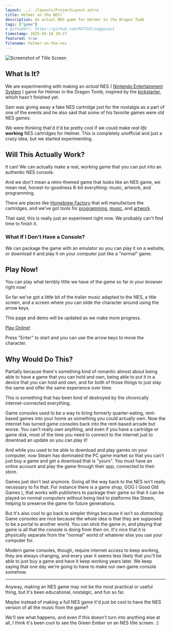 ```yaml
---
layout: ../../layouts/ProjectLayout.astro
title: Helmer on the NES?
description: An actual NES game for Helmer in the Dragon Tomb
tags: ["game"]
# githubUrl: https://github.com/RATIU5/zaggonaut
timestamp: 2025-05-18 19:27
featured: true
filename: helmer-on-the-nes
---
```


![Screenshot of Title Screen](/emulator/helmer/screenshot.png)

## What Is It?

We are experimenting with making an _actual_ NES ( [Nintendo Entertainment System][nes] ) game for
Helmer in the Dragon Tomb, inspired by the [kickstarter], which hasn't finished yet.

Sam was giving away a fake NES cartridge just for the nostalgia as a part of one of the events and
he also said that some of his favorite games were old NES games.

We were thinking that'd it'd be pretty cool if we could make _real life_ **working** NES cartridges
for Helmer. This is completely unofficial and just a crazy idea, but we started experimenting.

[kickstarter]: https://www.kickstarter.com/projects/storywarren/green-ember-helmer-in-the-dragon-tomb
[nes]: https://en.wikipedia.org/wiki/Nintendo_Entertainment_System

## Will This Actually Work?

It can! We can actually make a real, working game that you can put into an authentic NES console.

And we don't mean a retro-themed game that _looks_ like an NES game, we mean real,
honest-to-goodness 8-bit everything: music, artwork, and programming.

There are places like [Homebrew Factory][hbf] that will manufacture the cartridges, and we've got tools
for [programming], [music], and [artwork].

That said, this is really just an experiment right now. We probably can't find time to finish it.

[hbf]: https://www.homebrew-factory.com/pcb/56-43-nes-unrom-512-mapper-30-pcb-nesmaker.html#/29-mirroring-vertical
[music]: https://famistudio.org/
[artwork]: https://frankengraphics.itch.io/nexxt
[programming]: https://flatassembler.net/

### What If I Don't Have a Console?

We can package the game with an emulator so you can play it on a website, or download it and play it
on your computer just like a "normal" game.

## Play Now!

You can play what terribly little we have of the game so far in your browser right now!

So far we've got a little bit of the trailer music adapted to the NES, a title screen, and a screen
where you can slide the character around using the arrow keys.

This page and demo will be updated as we make more progress.

[Play Online!][emu]

Press "Enter" to start and you can use the arrow keys to move the character.

[emu]: /emulator/helmer/index.html

## Why Would Do This?

Partially because there's something kind of romantic almost about being able to have a game that you
can hold and own, being able to put it in a device that you can hold and own, and for both of those
things to just stay the same and offer the same experience over time.

This is something that has been kind of destroyed by the chronically internet-connected everything.

Game consoles used to be a way to bring formerly quarter-eating, rent-based games into your home as
something you could actually own. Now the internet has turned game consoles back into the rent-based
arcade but worse. You can't really own anything, and even if you have a cartridge or game disk, most
of the time you need to connect to the internet just to download an update so you can play it!

And while you used to be able to download and play games on your computer, now Steam has dominated
the PC game market so that you can't just buy a game and get a download that is "yours". You must
have an online account and play the game through their app, connected to their store.

Games just don't last anymore. Going all the way back to the NES isn't really necessary to fix that.
For instance there is a game shop, GOG ( Good Old Games ), that works with publishers to package
their game so that it can be played on normal computers without being tied to platforms like Steam,
helping to preserve the game for future generations.

But it's also cool to go back to simpler things because it isn't so _distracting_. Game consoles are
nice because the whole idea is that they are supposed to be a portal to another world. You can stick
the game in, and playing that game is all that the console is doing from then on. It's nice that it
is physically separate from the "normal" world of whatever else you use your computer for.

Modern game consoles, though, require internet access to keep working, they are always changing, and
every year it seems less likely that you'll be able to just buy a game and have it keep working
years later. We keep saying that one day we're going to have to make our own game console somehow.

---

Anyway, making an NES game may not be the most practical or useful thing, but it's been educational,
nostalgic, and fun so far.

Maybe instead of making a full NES game it'd just be cool to have the NES version of all the music
from the game?

We'll see what happens, and even if this doesn't turn into anything else at all, I think it's been
cool to see the Green Ember on an NES title screen. :)
